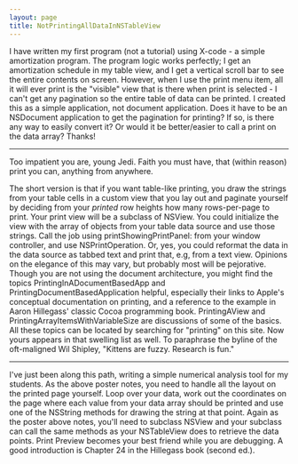 ```yaml
---
layout: page
title: NotPrintingAllDataInNSTableView
---
```




I have written my first program (not a tutorial) using X-code - a simple amortization program.  The program logic works perfectly; I get an amortization schedule in my table view, and I get a vertical scroll bar to see the entire contents on screen. However, when I use the print menu item, all it will ever print is the "visible" view that is there when print is selected - I can't get any pagination so the entire table of data can be printed.  I created this as a simple application, not document application.  Does it have to be an NSDocument application to get the pagination for printing?  If so, is there any way to easily convert it?  Or would it be better/easier to call a print on the data array?  Thanks!

----

Too impatient you are, young Jedi. Faith you must have, that (within reason) print you can, anything from anywhere.

The short version is that if you want table-like printing, you draw the strings from your table cells in a custom view that you lay out and paginate yourself by deciding from your *printed* row heights how many rows-per-page to print. Your print view will be a subclass of NSView. You could initialize the view with the array of objects from your table data source and use those strings. Call the  job using     printShowingPrintPanel: from your window controller, and use NSPrintOperation. Or, yes, you could reformat the data in the data source as tabbed text and print that, e.g, from a text view. Opinions on the elegance of this may vary, but probably most will be pejorative. Though you are not using the document architecture, you might find the topics PrintingInADocumentBasedApp and PrintingDocumentBasedApplication helpful, especially their links to Apple's conceptual documentation on printing, and a reference to the example in Aaron Hillegass' classic Cocoa programming book. PrintingAView and PrintingArrayItemsWithVariableSize are discussions of some of the basics. All these topics can be located by searching for "printing" on this site. Now yours appears in that swelling list as well. To paraphrase the byline of the oft-maligned Wil Shipley, "Kittens are fuzzy. Research is fun."

----
I've just been along this path, writing a simple numerical analysis tool for my students. As the above poster notes, you need to handle all the layout on the printed page yourself. Loop over your data, work out the coordinates on the page where each value from your data array should be printed and use one of the NSString methods for drawing the string at that point. Again as the poster above notes, you'll need to subclass NSView and your subclass can call the same methods as your NSTableView does to retrieve the data points. Print Preview becomes your best friend while you are debugging. A good introduction is Chapter 24 in the Hillegass book (second ed.).

